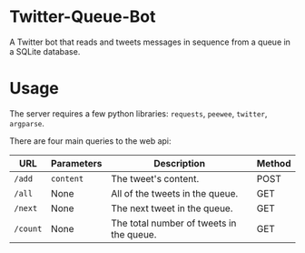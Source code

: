 Twitter-Queue-Bot
=================

A Twitter bot that reads and tweets messages in sequence from a queue in a SQLite database.

# Usage

The server requires a few python libraries: `requests`, `peewee`, `twitter`, `argparse`.

There are four main queries to the web api:

| URL            |  Parameters  |     Description                          |           Method                    |
|----------------|--------------|------------------------------------------|-------------------------------------|
| `/add`         |  `content`   | The tweet's content.                     |            POST                     |
| `/all`         |  None        | All of the tweets in the queue.          |            GET                      |
| `/next`        |  None        | The next tweet in the queue.             |            GET                      |
| `/count`       |  None        | The total number of tweets in the queue. |            GET                      |   
